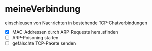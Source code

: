 # meineVerbindung
einschleusen von Nachrichten in bestehende TCP-Chatverbindungen

- [X] MAC-Addressen durch ARP-Requests herausfinden
- [ ] ARP-Poisoning starten
- [ ] gefälschte TCP-Pakete senden

